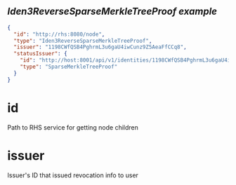 <h2> <i> Iden3ReverseSparseMerkleTreeProof example </i> </h2>

```json
{
  "id": "http://rhs:8080/node",
  "type": "Iden3ReverseSparseMerkleTreeProof",
  "issuer": "1198CWfQSB4PghrmL3u6gaU4iwCunz9Z5AeaFfCCq8",
  "statusIssuer": {
    "id": "http://host:8001/api/v1/identities/1198CWfQSB4PghrmL3u6gaU4iwCunz9Z5AeaFfCCq8/claims/revocation/status/{rev_nonce}",
    "type": "SparseMerkleTreeProof"
  }
}
```

# id

Path to RHS service for getting node children

# issuer

Issuer's ID that issued revocation info to user

